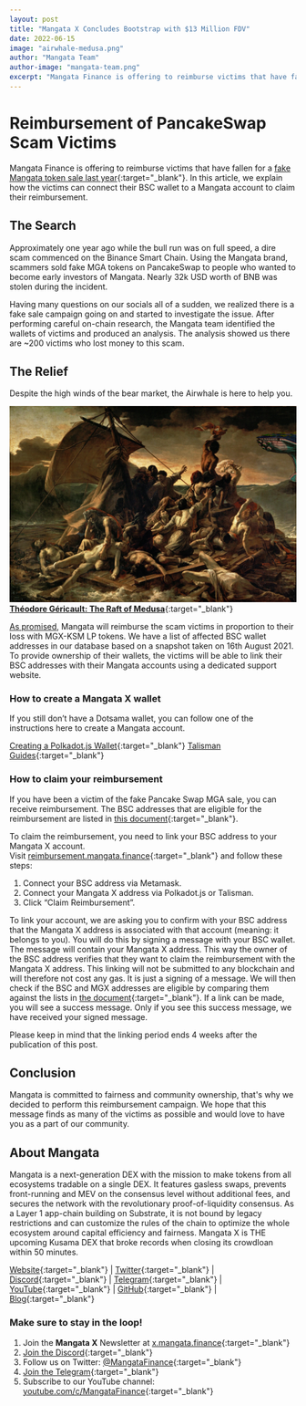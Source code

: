 ```yaml
---
layout: post
title: "Mangata X Concludes Bootstrap with $13 Million FDV"
date: 2022-06-15
image: "airwhale-medusa.png"
author: "Mangata Team"
author-image: "mangata-team.png"
excerpt: "Mangata Finance is offering to reimburse victims that have fallen for a fake Mangata token sale last year. In this article, we explain how the victims can connect their BSC wallet to a Mangata account to claim their reimbursement."
---
```


# Reimbursement of PancakeSwap Scam Victims

Mangata Finance is offering to reimburse victims that have fallen for a [fake Mangata token sale last year](https://blog.mangata.finance/news/2021-08-18-mangata-refunds-the-victims-of-the-scam-on-pancakeswap/){:target="\_blank"}. In this article, we explain how the victims can connect their BSC wallet to a Mangata account to claim their reimbursement.

## The Search

Approximately one year ago while the bull run was on full speed, a dire scam commenced on the Binance Smart Chain. Using the Mangata brand, scammers sold fake MGA tokens on PancakeSwap to people who wanted to become early investors of Mangata. Nearly 32k USD worth of BNB was stolen during the incident.

Having many questions on our socials all of a sudden, we realized there is a fake sale campaign going on and started to investigate the issue. After performing careful on-chain research, the  Mangata team identified the wallets of victims and produced an analysis. The analysis showed us there are ~200 victims who lost money to this scam.

## The Relief

Despite the high winds of the bear market, the Airwhale is here to help you.

![](/assets/posts/airwhale-medusa.png)
[**Théodore Géricault: The Raft of Medusa**](https://en.wikipedia.org/wiki/The_Raft_of_the_Medusa){:target="\_blank"}

[As promised](https://blog.mangata.finance/news/2021-08-18-mangata-refunds-the-victims-of-the-scam-on-pancakeswap/), Mangata will reimburse the scam victims in proportion to their loss with MGX-KSM LP tokens. We have a list of affected BSC wallet addresses in our database based on a snapshot taken on 16th August 2021. To provide ownership of their wallets, the victims will be able to link their BSC addresses with their Mangata accounts using a dedicated support website. 

### How to create a Mangata X wallet

If you still don’t have a Dotsama wallet, you can follow one of the instructions here to create a Mangata account.

[Creating a Polkadot.js Wallet](https://mangata-finance.notion.site/Creating-a-Polkadot-js-Wallet-2bcc5bd803394a21afca93d2e86f2886){:target="\_blank"}
[Talisman Guides](https://mangata-finance.notion.site/Talisman-Guides-45699a12a8484f83a324fb499cc10d57){:target="\_blank"}

### How to claim your reimbursement

If you have been a victim of the fake Pancake Swap MGA sale, you can receive reimbursement. The BSC addresses that are eligible for the reimbursement are listed in [this document](https://docs.google.com/spreadsheets/d/11ICkJ8ElQZyJlYg8pd4Q_pCaZdaT2BKuPArfW2Mv-eY/edit#gid=530950320){:target="\_blank"}.

To claim the reimbursement, you need to link your BSC address to your Mangata X account. Visit [reimbursement.mangata.finance](https://reimbursement.mangata.finance){:target="\_blank"} and follow these steps:

1. Connect your BSC address via Metamask.
2. Connect your Mangata X address via Polkadot.js or Talisman.
3. Click “Claim Reimbursement”.

To link your account, we are asking you to confirm with your BSC address that the Mangata X address is associated with that account (meaning: it belongs to you). You will do this by signing a message with your BSC wallet. The message will contain your Mangata X address. This way the owner of the BSC address verifies that they want to claim the reimbursement with the Mangata X address. This linking will not be submitted to any blockchain and will therefore not cost any gas. It is just a signing of a message. We will then check if the BSC and MGX addresses are eligible by comparing them against the lists in [the document](https://docs.google.com/spreadsheets/d/11ICkJ8ElQZyJlYg8pd4Q_pCaZdaT2BKuPArfW2Mv-eY/edit#gid=530950320){:target="\_blank"}. If a link can be made, you will see a success message. Only if you see this success message, we have received your signed message.

Please keep in mind that the linking period ends 4 weeks after the publication of this post.

## Conclusion

Mangata is committed to fairness and community ownership, that's why we decided to perform this reimbursement campaign. We hope that this message finds as many of the victims as possible and would love to have you as a part of our community.

## About Mangata
Mangata is a next-generation DEX with the mission to make tokens from all ecosystems tradable on a single DEX. It features gasless swaps, prevents front-running and MEV on the consensus level without additional fees, and secures the network with the revolutionary proof-of-liquidity consensus. As a Layer 1 app-chain building on Substrate, it is not bound by legacy restrictions and can customize the rules of the chain to optimize the whole ecosystem around capital efficiency and fairness. Mangata X is THE upcoming Kusama DEX that broke records when closing its crowdloan within 50 minutes.

[Website](https://mangata.finance/){:target="\_blank"} &#124; [Twitter](https://twitter.com/MangataFinance){:target="\_blank"} &#124; [Discord](https://discord.com/invite/mangata){:target="\_blank"} &#124; [Telegram](https://t.me/mgtfi){:target="\_blank"} &#124; [YouTube](https://www.youtube.com/c/mangatafinance/){:target="\_blank"} &#124; [GitHub](https://github.com/mangata-finance){:target="\_blank"} &#124; [Blog](https://blog.mangata.finance/){:target="\_blank"}

### Make sure to stay in the loop!
1. Join the **Mangata X** Newsletter at [x.mangata.finance](https://x.mangata.finance/){:target="\_blank"}
2. [Join the Discord](https://discord.gg/mangata){:target="\_blank"}
3. Follow us on Twitter: [@MangataFinance](https://twitter.com/MangataFinance){:target="\_blank"}
4. [Join the Telegram](https://t.me/mgtfi){:target="\_blank"}
5. Subscribe to our YouTube channel: [youtube.com/c/MangataFinance](https://www.youtube.com/c/MangataFinance){:target="\_blank"}
